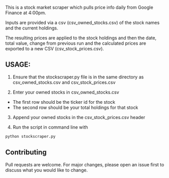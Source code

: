 This is a stock market scraper which pulls price info daily from Google Finance at 4:00pm.

Inputs are provided via a csv (csv_owned_stocks.csv) of the stock names and the current holdings.

The resulting prices are applied to the stock holdings and then the date, total value, change from previous run and the calculated prices are exported to a new CSV (csv_stock_prices.csv).

## USAGE:

1. Ensure that the stockscraper.py file is in the same directory as csv_owned_stocks.csv and csv_stock_prices.csv

2. Enter your owned stocks in csv_owned_stocks.csv
 * The first row should be the ticker id for the stock
 * The second row should be your total holdings for that stock

3. Append your owned stocks in the csv_stock_prices.csv header

4. Run the script in command line with
```python
python stockscraper.py
```

## Contributing
Pull requests are welcome. For major changes, please open an issue first to discuss what you would like to change.
